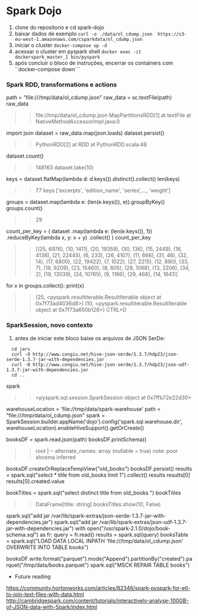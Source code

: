 Spark Dojo
=========


1. clone do repositorio e cd spark-dojo
2. baixar dados de exemplo ```curl -o ./data/ol_cdump.json  https://s3-eu-west-1.amazonaws.com/csparkdata/ol_cdump.json```
3. iniciar o cluster ```docker-compose up -d```
4. acessar o cluster em pyspark shell ```docker exec -it dockerspark_master_1 bin/pyspark```
5. após concluir o bloco de instruções, encerrar os containers com ``docker-compose down```

### Spark RDD, transformations e actions

   path = "file:///tmp/data/ol_cdump.json"
   raw_data = sc.textFile(path)
   raw_data
   >> file://tmp/data/ol_cdump.json MapPartitionsRDD[1] at textFile at NativeMethodAccessorImpl.java:0

   import json
   dataset = raw_data.map(json.loads)
   dataset.persist()
   >> PythonRDD[2] at RDD at PythonRDD.scala:48

   dataset.count()
   >> 148163
   dataset.take(10)

   keys = dataset.flatMap(lambda d: d.keys()).distinct().collect()
   len(keys)
   >> 77
   keys
   >> ['excerpts', 'edition_name', 'series',..., 'weight']

   groups = dataset.map(lambda e: (len(e.keys()), e)).groupByKey()
   groups.count()
   >> 29

   count_per_key = (
    dataset
    .map(lambda e: (len(e.keys()), 1))
    .reduceByKey(lambda x, y: x + y)
    .collect()
   )
   count_per_key
   >> [(25, 6976), (10, 1411), (20, 19359), (30, 136), (15, 2449), (16, 4138), (21, 22445), (6, 233), (26, 4107), (11, 666), (31, 46), (32, 14), (17, 6800), (22, 19422), (7, 1022), (27, 2215), (12, 890), (33, 7), (18, 9209), (23, 15460), (8, 805), (28, 1068), (13, 2206), (34, 2), (19, 13039), (24, 10765), (9, 1166), (29, 466), (14, 1641)]

   for x in groups.collect():
     print(x)
  
   >> (25, <pyspark.resultiterable.ResultIterable object at 0x7f73ad4036d8>)
   >> (10, <pyspark.resultiterable.ResultIterable object at 0x7f73a650b128>)
   CTRL+D

### SparkSession, novo contexto

1. antes de iniciar este bloco baixe os arquivos de JSON SerDe:
```
  cd jars
  curl -O http://www.congiu.net/hive-json-serde/1.3.7/hdp23/json-serde-1.3.7-jar-with-dependencies.jar
  curl -O http://www.congiu.net/hive-json-serde/1.3.7/hdp23/json-udf-1.3.7-jar-with-dependencies.jar
  cd ..
```
   spark
   >> <pyspark.sql.session.SparkSession object at 0x7ffb72e22d30>

   warehouseLocation = 'file://tmp/data/spark-warehouse'
   path = "file:///tmp/data/ol_cdump.json"
   spark = SparkSession.builder.appName('dojo').config('spark.sql.warehouse.dir', warehouseLocation).enableHiveSupport().getOrCreate()

   booksDF = spark.read.json(path)
   booksDF.printSchema()
   >> root
   >>   |-- alternate_names: array (nullable = true)
   >> note: poor shcema inferred

   booksDF.createOrReplaceTempView("old_books")
   booksDF.persist()
   results = spark.sql("select * title from old_books limit 1").collect()
   results
   results[0]
   results[0].created.value

   bookTitles = spark.sql("select distinct title from old_books ")
   bookTitles
   >> DataFrame[title: string]
   booksTitles.show(10, False)

   spark.sql("add jar /var/lib/spark-extras/json-serde-1.3.7-jar-with-dependencies.jar")
   spark.sql("add jar /var/lib/spark-extras/json-udf-1.3.7-jar-with-dependencies.jar")
   with open("/usr/spark-2.1.0/dojo/book-schema.sql") as fr:
     query = fr.read()
   results = spark.sql(query)
   booksTable = spark.sql("LOAD DATA LOCAL INPATH 'file:///tmp/data/ol_cdump.json' OVERWRITE INTO TABLE books")

   booksDF.write.format("parquet").mode("Append").partitionBy("created").parquet("/tmp/data/books.parquet")
   spark.sql("MSCK REPAIR TABLE books")

- Future reading

https://community.hortonworks.com/articles/82346/spark-pyspark-for-etl-to-join-text-files-with-data.html
http://cambridgespark.com/content/tutorials/interactively-analyse-100GB-of-JSON-data-with-Spark/index.html

        


